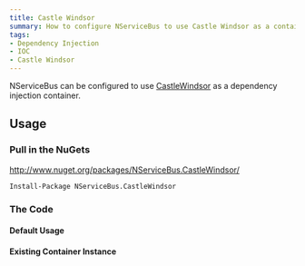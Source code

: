 ```yaml
---
title: Castle Windsor
summary: How to configure NServiceBus to use Castle Windsor as a container.
tags:
- Dependency Injection
- IOC
- Castle Windsor
---
```



NServiceBus can be configured to use [CastleWindsor](https://github.com/castleproject/Windsor) as a dependency injection container. 


## Usage


### Pull in the NuGets

http://www.nuget.org/packages/NServiceBus.CastleWindsor/

    Install-Package NServiceBus.CastleWindsor


### The Code


#### Default Usage

<!-- import CastleWindsor -->


#### Existing Container Instance

<!-- import CastleWindsor_Existing -->

